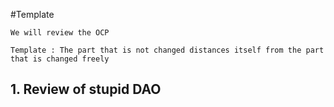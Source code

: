 #Template

    We will review the OCP
    
    Template : The part that is not changed distances itself from the part that is changed freely 

## 1. Review of stupid DAO
